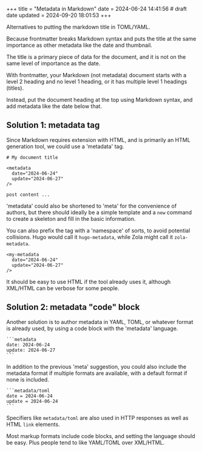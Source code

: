+++
title = "Metadata in Markdown"
date = 2024-06-24 14:41:56 # draft date
updated = 2024-09-20 18:01:53
+++

Alternatives to putting the markdown title in TOML/YAML.

Because frontmatter breaks Markdown syntax
and puts the title at the same importance as
other metadata like the date and thumbnail.

The title is a primary piece of data for the document,
and it is not on the same level of importance as the date.

With frontmatter, your Markdown (not metadata) document
starts with a level 2 heading and no level 1 heading,
or it has multiple level 1 headings (titles).

Instead, put the document heading at the top
using Markdown syntax,
and add metadata like the date below that.

## Solution 1: metadata tag

Since Markdown requires extension with HTML,
and is primarily an HTML generation tool,
we could use a 'metadata' tag.

```
# My document title

<metadata
  date="2024-06-24"
  update="2024-06-27"
/>

post content ...
```

'metadata' could also be shortened to 'meta'
for the convenience of authors,
but there should ideally be a simple template
and a `new` command to create a skeleton
and fill in the basic information.

You can also prefix the tag with a 'namespace' of sorts,
to avoid potential collisions.
Hugo would call it `hugo-metadata`,
while Zola might call it `zola-metadata`.

```
<my-metadata
  date="2024-06-24"
  update="2024-06-27"
/>
```

It should be easy to use HTML if the tool already uses it,
although XML/HTML can be verbose for some people.

## Solution 2: metadata "code" block

Another solution is to author metadata in YAML, TOML,
or whatever format is already used,
by using a code block with the 'metadata' language.

````
```metadata
date: 2024-06-24
update: 2024-06-27
```
````

In addition to the previous 'meta' suggestion,
you could also include the metadata format
if multiple formats are available,
with a default format if none is included.

````
```metadata/toml
date = 2024-06-24
update = 2024-06-24
```
````

Specifiers like `metadata/toml` are also used in
HTTP responses as well as HTML `link` elements.

Most markup formats include code blocks,
and setting the language should be easy.
Plus people tend to like YAML/TOML over XML/HTML.
